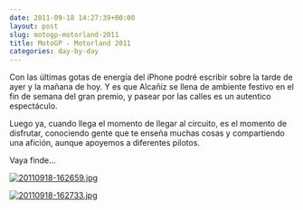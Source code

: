 ```yaml
---
date: 2011-09-18 14:27:39+00:00
layout: post
slug: motogp-motorland-2011
title: MotoGP - Motorland 2011
categories: day-by-day
---
```


Con las últimas gotas de energía del iPhone podré escribir sobre la tarde de ayer y la mañana de hoy. Y es que Alcañiz se llena de ambiente festivo en el fin de semana del gran premio, y pasear por las calles es un autentico espectáculo.

Luego ya, cuando llega el momento de llegar al circuito, es el momento de disfrutar, conociendo gente que te enseña muchas cosas y compartiendo una afición, aunque apoyemos a diferentes pilotos.

Vaya finde...

[![20110918-162659.jpg](http://blog.migueljulian.com/wp-content/uploads/20110918-162659.jpg)](http://blog.migueljulian.com/wp-content/uploads/20110918-162659.jpg)

[![20110918-162733.jpg](http://blog.migueljulian.com/wp-content/uploads/20110918-162733.jpg)](http://blog.migueljulian.com/wp-content/uploads/20110918-162733.jpg)
